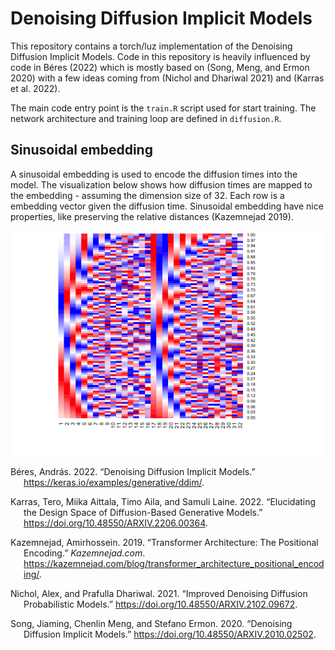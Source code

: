 Denoising Diffusion Implicit Models
================

This repository contains a torch/luz implementation of the Denoising
Diffusion Implicit Models. Code in this repository is heavily influenced
by code in Béres (2022) which is mostly based on (Song, Meng, and Ermon
2020) with a few ideas coming from (Nichol and Dhariwal 2021) and
(Karras et al. 2022).

The main code entry point is the `train.R` script used for start
training. The network architecture and training loop are defined in
`diffusion.R`.

## Sinusoidal embedding

A sinusoidal embedding is used to encode the diffusion times into the
model. The visualization below shows how diffusion times are mapped to
the embedding - assuming the dimension size of 32. Each row is a
embedding vector given the diffusion time. Sinusoidal embedding have
nice properties, like preserving the relative distances (Kazemnejad
2019).

![](README_files/figure-commonmark/sinusoidal-1.png)

<div id="refs" class="references csl-bib-body hanging-indent">

<div id="ref-kerasDDIM" class="csl-entry">

Béres, András. 2022. “Denoising Diffusion Implicit Models.”
<https://keras.io/examples/generative/ddim/>.

</div>

<div id="ref-karras2022" class="csl-entry">

Karras, Tero, Miika Aittala, Timo Aila, and Samuli Laine. 2022.
“Elucidating the Design Space of Diffusion-Based Generative Models.”
<https://doi.org/10.48550/ARXIV.2206.00364>.

</div>

<div id="ref-kazemnejad2019:pencoding" class="csl-entry">

Kazemnejad, Amirhossein. 2019. “Transformer Architecture: The Positional
Encoding.” *Kazemnejad.com*.
<https://kazemnejad.com/blog/transformer_architecture_positional_encoding/>.

</div>

<div id="ref-nichol2021" class="csl-entry">

Nichol, Alex, and Prafulla Dhariwal. 2021. “Improved Denoising Diffusion
Probabilistic Models.” <https://doi.org/10.48550/ARXIV.2102.09672>.

</div>

<div id="ref-song2020" class="csl-entry">

Song, Jiaming, Chenlin Meng, and Stefano Ermon. 2020. “Denoising
Diffusion Implicit Models.” <https://doi.org/10.48550/ARXIV.2010.02502>.

</div>

</div>
